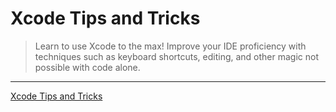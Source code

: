 # Xcode Tips and Tricks

> Learn to use Xcode to the max! Improve your IDE proficiency with techniques such as keyboard shortcuts, editing, and other magic not possible with code alone.

---

[Xcode Tips and Tricks](https://www.raywenderlich.com/19019328-xcode-tips-and-tricks)
